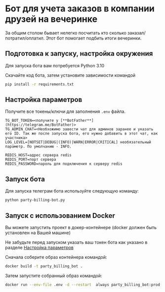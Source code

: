 # Бот для учета заказов в компании друзей на вечеринке

За общим столом бывает нелегко посчитать кто сколько заказал/потратил/оплатил. Этот бот помогает подбить итоги вечеринки.

## Подготовка к запуску, настройка окружения

Для запуска бота вам потребуется Python 3.10

Скачайте код бота, затем установите зависимости командой
```sh
pip install -r requirements.txt
```

## Настройка параметров

Получите все токены/ключи для заполнения `.env` файла.

```.env
TG_BOT_TOKEN=<получите у [**BotFather**](https://telegram.me/BotFather)>
TG_ADMIN_CHAT=<Необхожимо завести чат для админов заранее и указать его ID. Так же после запуска бота, его нужно добавить в этот чат, как участника>
LOG_LEVEL=[NOTSET|DEBUG|(INFO)|WARN|ERROR|CRITICAL] необязательный параметр. По умолчанию - INFO.

REDIS_HOST=адрес сервера redis
REDIS_PORT=порт сервера
REDIS_PASSWORD=пароль для подключения к серверу redis
```

## Запуск бота

Для запуска телеграм бота используйте следующую команду:

```sh
python party-billing-bot.py
```

## Запуск с использованием Docker

Вы можете запустить проект в докер-контейнере (docker должен быть установлен на Вашей машине)

Не забудьте перед запуском указать ваш токен бота как указано в разделе [Настройка параметров](#configure)

Сначала соберите образ контейнера командой:

```sh
docker build -t party_billing_bot .
```

Затем запустите собранный образ командой:

```sh
docker run --env-file .env -d --restart  always party_billing_bot:prod
```

